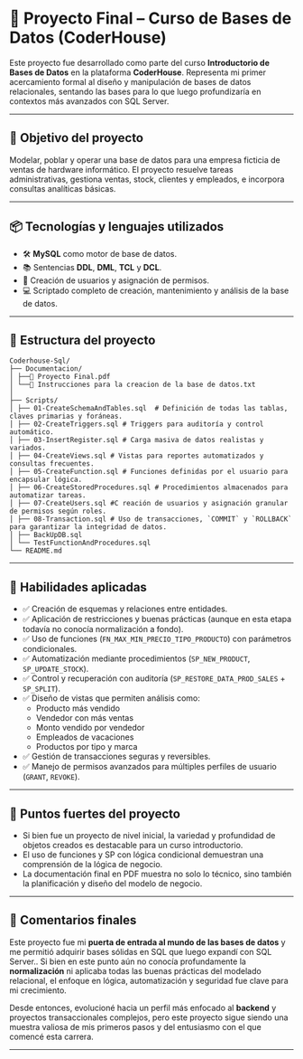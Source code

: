 # 💾 Proyecto Final – Curso de Bases de Datos (CoderHouse)

Este proyecto fue desarrollado como parte del curso **Introductorio de Bases de Datos** en la plataforma **CoderHouse**. Representa mi primer acercamiento formal al diseño y manipulación de bases de datos relacionales, sentando las bases para lo que luego profundizaría en contextos más avanzados con SQL Server.

---

## 🎯 Objetivo del proyecto

Modelar, poblar y operar una base de datos para una empresa ficticia de ventas de hardware informático. El proyecto resuelve tareas administrativas, gestiona ventas, stock, clientes y empleados, e incorpora consultas analíticas básicas.

---

## 📦 Tecnologías y lenguajes utilizados

- 🛠️ **MySQL** como motor de base de datos.
- 📚 Sentencias **DDL**, **DML**, **TCL** y **DCL**.
- 👤 Creación de usuarios y asignación de permisos.
- 💻 Scriptado completo de creación, mantenimiento y análisis de la base de datos.

---

## 📁 Estructura del proyecto
```
Coderhouse-Sql/
├── Documentacion/
│ ├──📄 Proyecto Final.pdf
│ └──📄 Instrucciones para la creacion de la base de datos.txt
│
├── Scripts/
│ ├── 01-CreateSchemaAndTables.sql  # Definición de todas las tablas, claves primarias y foráneas.
│ ├── 02-CreateTriggers.sql # Triggers para auditoría y control automático.
│ ├── 03-InsertRegister.sql # Carga masiva de datos realistas y variados.
│ ├── 04-CreateViews.sql # Vistas para reportes automatizados y consultas frecuentes. 
│ ├── 05-CreateFunction.sql # Funciones definidas por el usuario para encapsular lógica.
│ ├── 06-CreateStoredProcedures.sql # Procedimientos almacenados para automatizar tareas.
│ ├── 07-CreateUsers.sql #C reación de usuarios y asignación granular de permisos según roles.
│ ├── 08-Transaction.sql # Uso de transacciones, `COMMIT` y `ROLLBACK` para garantizar la integridad de datos.
│ ├── BackUpDB.sql
│ └── TestFunctionAndProcedures.sql
└── README.md
```

---

## 🧠 Habilidades aplicadas

- ✅ Creación de esquemas y relaciones entre entidades.
- ✅ Aplicación de restricciones y buenas prácticas (aunque en esta etapa todavía no conocía normalización a fondo).
- ✅ Uso de funciones (`FN_MAX_MIN_PRECIO_TIPO_PRODUCTO`) con parámetros condicionales.
- ✅ Automatización mediante procedimientos (`SP_NEW_PRODUCT`, `SP_UPDATE_STOCK`).
- ✅ Control y recuperación con auditoría (`SP_RESTORE_DATA_PROD_SALES` + `SP_SPLIT`).
- ✅ Diseño de vistas que permiten análisis como:
  - Producto más vendido
  - Vendedor con más ventas
  - Monto vendido por vendedor
  - Empleados de vacaciones
  - Productos por tipo y marca
- ✅ Gestión de transacciones seguras y reversibles.
- ✅ Manejo de permisos avanzados para múltiples perfiles de usuario (`GRANT`, `REVOKE`).

---

## 🧩 Puntos fuertes del proyecto

- Si bien fue un proyecto de nivel inicial, la variedad y profundidad de objetos creados es destacable para un curso introductorio.
- El uso de funciones y SP con lógica condicional demuestran una comprensión de la lógica de negocio.
- La documentación final en PDF muestra no solo lo técnico, sino también la planificación y diseño del modelo de negocio.

---

## 🚀 Comentarios finales

Este proyecto fue mi **puerta de entrada al mundo de las bases de datos** y me permitió adquirir bases sólidas en SQL que luego expandí con SQL Server.. Si bien en este punto aún no conocía profundamente la **normalización** ni aplicaba todas las buenas prácticas del modelado relacional, el enfoque en lógica, automatización y seguridad fue clave para mi crecimiento.

Desde entonces, evolucioné hacia un perfil más enfocado al **backend** y proyectos transaccionales complejos, pero este proyecto sigue siendo una muestra valiosa de mis primeros pasos y del entusiasmo con el que comencé esta carrera.

---
